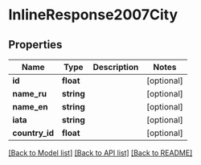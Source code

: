 # InlineResponse2007City

## Properties
Name | Type | Description | Notes
------------ | ------------- | ------------- | -------------
**id** | **float** |  | [optional] 
**name_ru** | **string** |  | [optional] 
**name_en** | **string** |  | [optional] 
**iata** | **string** |  | [optional] 
**country_id** | **float** |  | [optional] 

[[Back to Model list]](../../README.md#documentation-for-models) [[Back to API list]](../../README.md#documentation-for-api-endpoints) [[Back to README]](../../README.md)

